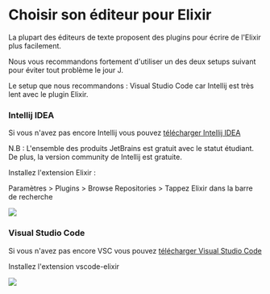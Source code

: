 # Choisir son éditeur pour Elixir

La plupart des éditeurs de texte proposent des plugins pour écrire de l'Elixir plus facilement.

Nous vous recommandons fortement d'utiliser un des deux setups suivant pour éviter tout problème le jour J.

Le setup que nous recommandons : Visual Studio Code car Intellij est très lent avec le plugin Elixir.

### Intellij IDEA


Si vous n'avez pas encore Intellij vous pouvez [télécharger Intellij IDEA](https://www.jetbrains.com/idea/download/#section=mac)

N.B : L'ensemble des produits JetBrains est gratuit avec le statut étudiant. De plus, la version community de Intellij est gratuite.

Installez l'extension Elixir :

Paramètres > Plugins > Browse Repositories > Tappez Elixir dans la barre de recherche

![](https://i.imgur.com/B09doeI.jpg)

### Visual Studio Code

Si vous n'avez pas encore VSC vous pouvez [télécharger Visual Studio Code](https://code.visualstudio.com/)

Installez l'extension vscode-elixir

![](https://i.imgur.com/CPz8IPp.gif)







 


